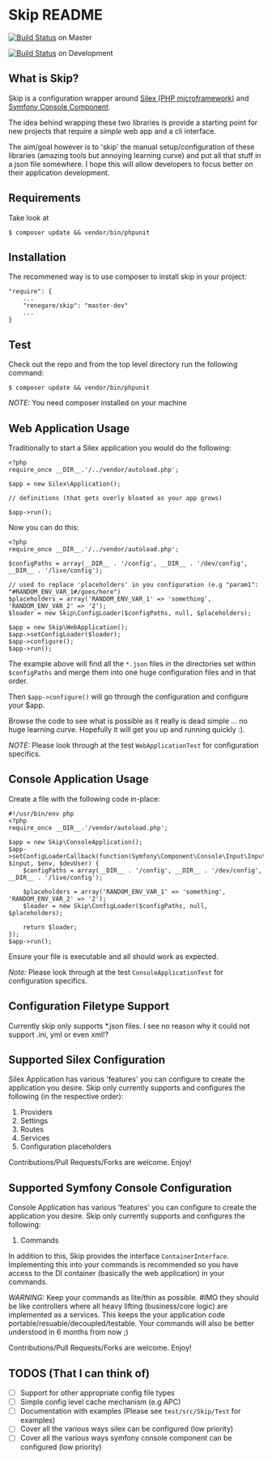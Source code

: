 Skip README
===========

[![Build Status](https://travis-ci.org/renegare/skip.png?branch=master)](https://travis-ci.org/renegare/skip) on Master

[![Build Status](https://travis-ci.org/renegare/skip.png?branch=development)](https://travis-ci.org/renegare/skip) on Development


What is Skip?
-------------

Skip is a configuration wrapper around [Silex (PHP microframework)][1] and [Symfony Console Component][2]. 

The idea behind wrapping these two libraries is provide a starting point for new projects that require a *simple* web app and a cli interface.

The aim/goal however is to 'skip' the manual setup/configuration of these libraries (amazing tools but annoying learning curve) and put all that stuff in a json file somewhere. I hope this will allow developers to focus better on their application development.


Requirements
------------

Take look at 
```
$ composer update && vendor/bin/phpunit
```

Installation
------------

The recommened way is to use composer to install skip in your project:
```
"require": {
	...
	"renegare/skip": "master-dev"
	...
}
```


Test
----

Check out the repo and from the top level directory run the following command:
```
$ composer update && vendor/bin/phpunit
```

*NOTE:* You need composer installed on your machine


Web Application Usage
---------------------

Traditionally to start a Silex application you would do the following:

```
<?php
require_once __DIR__.'/../vendor/autoload.php';

$app = new Silex\Application();

// definitions (that gets overly bloated as your app grows)

$app->run();

```

Now you can do this:

```
<?php
require_once __DIR__.'/../vendor/autoload.php';

$configPaths = array(__DIR__ . '/config', __DIR__ . '/dev/config', __DIR__ . '/live/config');

// used to replace 'placeholders' in you configuration (e.g "param1": "#RANDOM_ENV_VAR_1#/goes/here")
$placeholders = array('RANDOM_ENV_VAR_1' => 'something', 'RANDOM_ENV_VAR_2' => '2'); 
$loader = new Skip\ConfigLoader($configPaths, null, $placeholders);

$app = new Skip\WebApplication();
$app->setConfigLoader($loader);
$app->configure();
$app->run();
```

The example above will find all the ```*.json``` files in the directories set within ```$configPaths``` and merge them into one huge configuration files and in that order.

Then ```$app->configure()``` will go through the configuration and configure your $app.

Browse the code to see what is possible as it really is dead simple ... no huge learning curve. Hopefully it will get you up and running quickly :).

*NOTE:* Please look through at the test ```WebApplicationTest``` for configuration specifics.


Console Application Usage
-------------------------

Create a file with the following code in-place:
```
#!/usr/bin/env php
<?php
require_once __DIR__.'/vendor/autoload.php';

$app = new Skip\ConsoleApplication();
$app->setConfigLoaderCallback(function(Symfony\Component\Console\Input\InputInterface $input, $env, $devUser) {
    $configPaths = array(__DIR__ . '/config', __DIR__ . '/dev/config', __DIR__ . '/live/config');

    $placeholders = array('RANDOM_ENV_VAR_1' => 'something', 'RANDOM_ENV_VAR_2' => '2'); 
	$loader = new Skip\ConfigLoader($configPaths, null, $placeholders);

    return $loader;
});
$app->run();
```

Ensure your file is executable and all should work as expected.

*Note:* Please look through at the test ```ConsoleApplicationTest``` for configuration specifics.


Configuration Filetype Support
------------------------------

Currently skip only supports *.json files. I see no reason why it could not support .ini, yml or even xml!?


Supported Silex Configuration
-----------------------------

Silex Application has various 'features' you can configure to create the application you desire. Skip only currently supports and configures the following (in the respective order):

1. Providers
2. Settings
3. Routes
4. Services
5. Configuration placeholders

Contributions/Pull Requests/Forks are welcome. Enjoy!


Supported Symfony Console Configuration
-----------------------------

Console Application has various 'features' you can configure to create the application you desire. Skip only currently supports and configures the following:

1. Commands

In addition to this, Skip provides the interface ```ContainerInterface```. Implementing this into your commands is recommended so you have access to the DI container (basically the web application) in your commands.

*WARNING:* Keep your commands as lite/thin as possible. #IMO they should be like controllers where all heavy lifting (business/core logic) are implemented as a services. This keeps the your application code portable/resuable/decoupled/testable. Your commands will also be better understood in 6 months from now ;)

Contributions/Pull Requests/Forks are welcome. Enjoy!


TODOS (That I can think of)
---------------------------

- [ ] Support for other appropriate config file types
- [ ] Simple config level cache mechanism (e.g APC)
- [ ] Documentation with examples (Please see ```test/src/Skip/Test``` for examples)
- [ ] Cover all the various ways silex can be configured (low priority)
- [ ] Cover all the various ways symfony console component can be configured (low priority)

[1]: http://silex.sensiolabs.org/doc/usage.html
[2]: http://symfony.com/doc/current/components/console/introduction.html